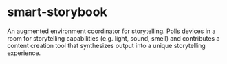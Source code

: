 # smart-storybook


An augmented environment coordinator for storytelling. Polls devices in a room for storytelling capabilities (e.g. light, sound, smell) and contributes a content creation tool that synthesizes output into a unique storytelling experience. 
